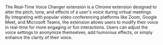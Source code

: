 The Real-Time Voice Changer extension is a Chrome extension designed to alter the pitch, tone, and effects of a user's voice during virtual meetings. By integrating with popular video conferencing platforms like Zoom, Google Meet, and Microsoft Teams, the extension allows users to modify their voice in real-time for more engaging or fun interactions. Users can adjust the voice settings to anonymize themselves, add humorous effects, or simply enhance the clarity of their voice.
